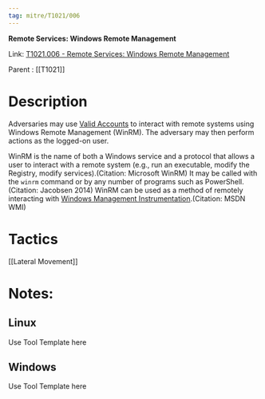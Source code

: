 ```yaml
---
tag: mitre/T1021/006
---
```


**Remote Services: Windows Remote Management**

Link: [T1021.006 - Remote Services: Windows Remote Management](https://attack.mitre.org/techniques/T1021/006)

Parent : [[T1021]]


# Description

Adversaries may use [Valid Accounts](https://attack.mitre.org/techniques/T1078) to interact with remote systems using Windows Remote Management (WinRM). The adversary may then perform actions as the logged-on user.

WinRM is the name of both a Windows service and a protocol that allows a user to interact with a remote system (e.g., run an executable, modify the Registry, modify services).(Citation: Microsoft WinRM) It may be called with the `winrm` command or by any number of programs such as PowerShell.(Citation: Jacobsen 2014) WinRM  can be used as a method of remotely interacting with [Windows Management Instrumentation](https://attack.mitre.org/techniques/T1047).(Citation: MSDN WMI)

# Tactics


[[Lateral Movement]]


# Notes:

## Linux

Use Tool Template here

## Windows

Use Tool Template here